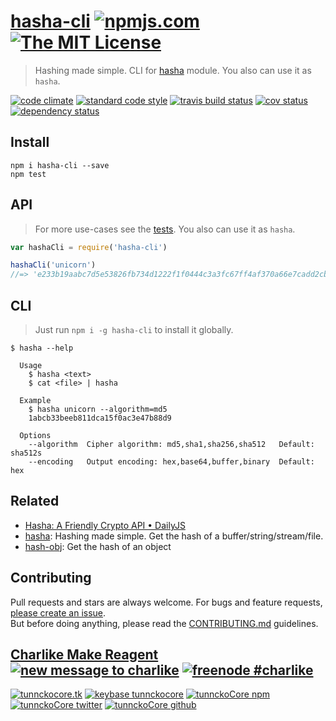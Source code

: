 # [hasha-cli][author-www-url] [![npmjs.com][npmjs-img]][npmjs-url] [![The MIT License][license-img]][license-url] 

> Hashing made simple. CLI for [hasha](https://github.com/sindresorhus/hasha) module. You also can use it as `hasha`.

[![code climate][codeclimate-img]][codeclimate-url] [![standard code style][standard-img]][standard-url] [![travis build status][travis-img]][travis-url] [![cov status][cov-img]][cov-url] [![dependency status][david-img]][david-url]


## Install
```
npm i hasha-cli --save
npm test
```

## API
> For more use-cases see the [tests](./test.js). You also can use it as `hasha`.

```js
var hashaCli = require('hasha-cli')

hashaCli('unicorn')
//=> 'e233b19aabc7d5e53826fb734d1222f1f0444c3a3fc67ff4af370a66e7cadd2cb24009f1bc86f0bed12ca5fcb226145ad10fc5f650f6ef0959f8aadc5a594b27'
```


## CLI
> Just run `npm i -g hasha-cli` to install it globally.

```
$ hasha --help

  Usage
    $ hasha <text>
    $ cat <file> | hasha

  Example
    $ hasha unicorn --algorithm=md5
    1abcb33beeb811dca15f0ac3e47b88d9

  Options
    --algorithm  Cipher algorithm: md5,sha1,sha256,sha512   Default: sha512s
    --encoding   Output encoding: hex,base64,buffer,binary  Default: hex

```


## Related
- [Hasha: A Friendly Crypto API • DailyJS](http://dailyjs.com/2015/06/12/hasha-a-friendly-crypto-api/)
- [hasha](https://github.com/sindresorhus/hasha): Hashing made simple. Get the hash of a buffer/string/stream/file.
- [hash-obj](https://github.com/sindresorhus/hash-obj): Get the hash of an object


## Contributing
Pull requests and stars are always welcome. For bugs and feature requests, [please create an issue](https://github.com/tunnckoCore/hasha-cli/issues/new).  
But before doing anything, please read the [CONTRIBUTING.md](./CONTRIBUTING.md) guidelines.


## [Charlike Make Reagent](http://j.mp/1stW47C) [![new message to charlike][new-message-img]][new-message-url] [![freenode #charlike][freenode-img]][freenode-url]

[![tunnckocore.tk][author-www-img]][author-www-url] [![keybase tunnckocore][keybase-img]][keybase-url] [![tunnckoCore npm][author-npm-img]][author-npm-url] [![tunnckoCore twitter][author-twitter-img]][author-twitter-url] [![tunnckoCore github][author-github-img]][author-github-url]


[npmjs-url]: https://www.npmjs.com/package/hasha-cli
[npmjs-img]: https://img.shields.io/npm/v/hasha-cli.svg?label=hasha-cli

[license-url]: https://github.com/tunnckoCore/hasha-cli/blob/master/LICENSE.md
[license-img]: https://img.shields.io/badge/license-MIT-blue.svg


[codeclimate-url]: https://codeclimate.com/github/tunnckoCore/hasha-cli
[codeclimate-img]: https://img.shields.io/codeclimate/github/tunnckoCore/hasha-cli.svg

[travis-url]: https://travis-ci.org/tunnckoCore/hasha-cli
[travis-img]: https://img.shields.io/travis/tunnckoCore/hasha-cli.svg

[cov-url]: https://codeclimate.com/github/tunnckoCore/hasha-cli
[cov-img]: https://img.shields.io/codeclimate/coverage/github/tunnckoCore/hasha-cli.svg

[coveralls-url]: https://coveralls.io/r/tunnckoCore/hasha-cli
[coveralls-img]: https://img.shields.io/coveralls/tunnckoCore/hasha-cli.svg

[david-url]: https://david-dm.org/tunnckoCore/hasha-cli
[david-img]: https://img.shields.io/david/tunnckoCore/hasha-cli.svg

[standard-url]: https://github.com/feross/standard
[standard-img]: https://img.shields.io/badge/code%20style-standard-brightgreen.svg


[author-www-url]: http://www.tunnckocore.tk
[author-www-img]: https://img.shields.io/badge/www-tunnckocore.tk-fe7d37.svg

[keybase-url]: https://keybase.io/tunnckocore
[keybase-img]: https://img.shields.io/badge/keybase-tunnckocore-8a7967.svg

[author-npm-url]: https://www.npmjs.com/~tunnckocore
[author-npm-img]: https://img.shields.io/badge/npm-~tunnckocore-cb3837.svg

[author-twitter-url]: https://twitter.com/tunnckoCore
[author-twitter-img]: https://img.shields.io/badge/twitter-@tunnckoCore-55acee.svg

[author-github-url]: https://github.com/tunnckoCore
[author-github-img]: https://img.shields.io/badge/github-@tunnckoCore-4183c4.svg

[freenode-url]: http://webchat.freenode.net/?channels=charlike
[freenode-img]: https://img.shields.io/badge/freenode-%23charlike-5654a4.svg

[new-message-url]: https://github.com/tunnckoCore/messages
[new-message-img]: https://img.shields.io/badge/send%20me-message-green.svg
